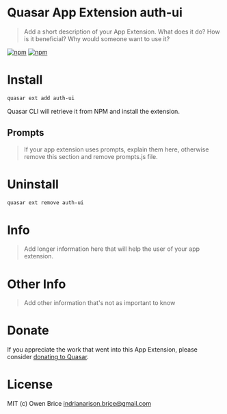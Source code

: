 # Quasar App Extension auth-ui

> Add a short description of your App Extension. What does it do? How is it beneficial? Why would someone want to use it?

[![npm](https://img.shields.io/npm/v/quasar-app-extension-auth-ui.svg?label=quasar-app-extension-auth-ui)](https://www.npmjs.com/package/quasar-app-extension-auth-ui)
[![npm](https://img.shields.io/npm/dt/quasar-app-extension-auth-ui.svg)](https://www.npmjs.com/package/quasar-app-extension-auth-ui)

# Install
```bash
quasar ext add auth-ui
```
Quasar CLI will retrieve it from NPM and install the extension.

## Prompts

> If your app extension uses prompts, explain them here, otherwise remove this section and remove prompts.js file.

# Uninstall
```bash
quasar ext remove auth-ui
```

# Info
> Add longer information here that will help the user of your app extension.

# Other Info
> Add other information that's not as important to know

# Donate
If you appreciate the work that went into this App Extension, please consider [donating to Quasar](https://donate.quasar.dev).

# License
MIT (c) Owen Brice <indrianarison.brice@gmail.com>
